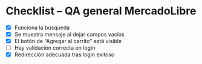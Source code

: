 # Checklist – QA general MercadoLibre

- [x] Funciona la búsqueda
- [x] Se muestra mensaje al dejar campos vacíos
- [x] El botón de “Agregar al carrito” está visible
- [ ] Hay validación correcta en login
- [x] Redirección adecuada tras login exitoso
